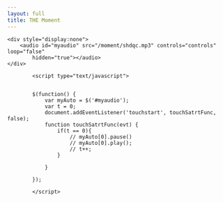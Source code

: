 ```yaml
---
layout: full
title: THE Moment
---
```

<script src="/moment/jbcore/juicebox.js"></script>
<script src="/moment/jquery-2.1.1.min.js"></script>
<div id="juicebox-container"></div>	
<script>
	new juicebox({
		containerId: 'juicebox-container',
		galleryWidth: '100%',
		galleryHeight: '100%',
		backgroundColor: '#222222'
	});
</script>

<!--END JUICEBOX EMBED-->		<div style="display:none">				<script type="text/javascript">var _bdhmProtocol = (("https:" == document.location.protocol) ? " https://" : " http://");document.write(unescape("%3Cscript src='" + _bdhmProtocol + "hm.baidu.com/h.js%3F5a0a2f61bb15e78844726a66c609ae80' type='text/javascript'%3E%3C/script%3E"));</script><script>  (function(i,s,o,g,r,a,m){i['GoogleAnalyticsObject']=r;i[r]=i[r]||function(){  (i[r].q=i[r].q||[]).push(arguments)},i[r].l=1*new Date();a=s.createElement(o),  m=s.getElementsByTagName(o)[0];a.async=1;a.src=g;m.parentNode.insertBefore(a,m)  })(window,document,'script','//www.google-analytics.com/analytics.js','ga');  ga('create', 'UA-50653867-1', 'xiaofanmarry.me');  ga('send', 'pageview');</script></div>
	
	<div style="display:none">
		<audio id="myaudio" src="/moment/shdqc.mp3" controls="controls" loop="false"
			hidden="true"></audio>
	</div>
			
			<script type="text/javascript"> 
			
			
			$(function() {
				var myAuto = $('#myaudio');
				var t = 0;
				document.addEventListener('touchstart', touchSatrtFunc, false);  
				function touchSatrtFunc(evt) {
					if(t == 0){
						// myAuto[0].pause()
						// myAuto[0].play();
						// t++;
					}
					
				}
				
			});

			</script> 
